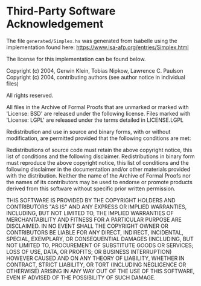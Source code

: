 # Third-Party Software Acknowledgement

The file `generated/Simplex.hs` was generated from Isabelle using the implementation
found here: https://www.isa-afp.org/entries/Simplex.html

The license for this implementation can be found below.

Copyright (c) 2004, Gerwin Klein, Tobias Nipkow, Lawrence C. Paulson
Copyright (c) 2004, contributing authors 
                    (see author notice in individual files)

All rights reserved.

All files in the Archive of Formal Proofs that are unmarked or marked
with 'License: BSD' are released under the following license. Files
marked with 'License: LGPL' are released under the terms detailed in
LICENSE.LGPL


Redistribution and use in source and binary forms, with or without
modification, are permitted provided that the following conditions are
met:

Redistributions of source code must retain the above copyright notice,
this list of conditions and the following disclaimer.  Redistributions
in binary form must reproduce the above copyright notice, this list of
conditions and the following disclaimer in the documentation and/or
other materials provided with the distribution.  Neither the name of
the Archive of Formal Proofs nor the names of its contributors may be
used to endorse or promote products derived from this software without
specific prior written permission.

THIS SOFTWARE IS PROVIDED BY THE COPYRIGHT HOLDERS AND CONTRIBUTORS
"AS IS" AND ANY EXPRESS OR IMPLIED WARRANTIES, INCLUDING, BUT NOT
LIMITED TO, THE IMPLIED WARRANTIES OF MERCHANTABILITY AND FITNESS FOR
A PARTICULAR PURPOSE ARE DISCLAIMED. IN NO EVENT SHALL THE COPYRIGHT
OWNER OR CONTRIBUTORS BE LIABLE FOR ANY DIRECT, INDIRECT, INCIDENTAL,
SPECIAL, EXEMPLARY, OR CONSEQUENTIAL DAMAGES (INCLUDING, BUT NOT
LIMITED TO, PROCUREMENT OF SUBSTITUTE GOODS OR SERVICES; LOSS OF USE,
DATA, OR PROFITS; OR BUSINESS INTERRUPTION) HOWEVER CAUSED AND ON ANY
THEORY OF LIABILITY, WHETHER IN CONTRACT, STRICT LIABILITY, OR TORT
(INCLUDING NEGLIGENCE OR OTHERWISE) ARISING IN ANY WAY OUT OF THE USE
OF THIS SOFTWARE, EVEN IF ADVISED OF THE POSSIBILITY OF SUCH DAMAGE.
